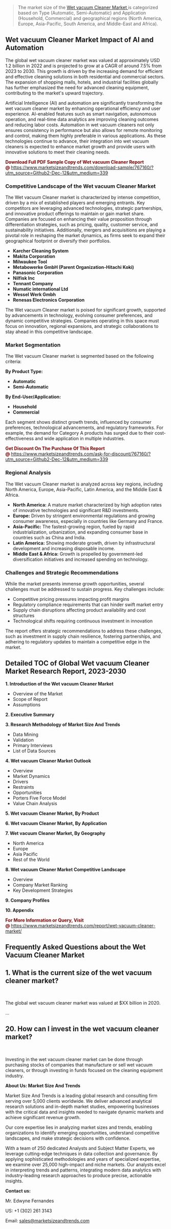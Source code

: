 <blockquote><p>The market size of the <a href="https://www.marketsizeandtrends.com/download-sample/767160/?utm_source=Github2-Dec-12&amp;utm_medium=339" target="_blank">Wet vacuum Cleaner Market </a>is categorized based on Type (Automatic, Semi-Automatic) and Application (Household, Commercial) and geographical regions (North America, Europe, Asia-Pacific, South America, and Middle-East and Africa).</p></blockquote><p><h2>Wet vacuum Cleaner Market Impact of AI and Automation</h2><p>The global wet vacuum cleaner market was valued at approximately USD 1.2 billion in 2022 and is projected to grow at a CAGR of around 7.5% from 2023 to 2030. This growth is driven by the increasing demand for efficient and effective cleaning solutions in both residential and commercial sectors. The expansion of shopping malls, hotels, and industrial facilities globally has further emphasized the need for advanced cleaning equipment, contributing to the market's upward trajectory.</p><p>Artificial Intelligence (AI) and automation are significantly transforming the wet vacuum cleaner market by enhancing operational efficiency and user experience. AI-enabled features such as smart navigation, autonomous operation, and real-time data analytics are improving cleaning outcomes and reducing labor costs. Automation in wet vacuum cleaners not only ensures consistency in performance but also allows for remote monitoring and control, making them highly preferable in various applications. As these technologies continue to advance, their integration into wet vacuum cleaners is expected to enhance market growth and provide users with innovative solutions to meet their cleaning needs.</p></p><p><strong><span style="color: #800000;">Download Full PDF Sample Copy of Wet vacuum Cleaner Report @</span>&nbsp;</strong><a href="https://www.marketsizeandtrends.com/download-sample/767160/?utm_source=Github2-Dec-12&amp;utm_medium=339">https://www.marketsizeandtrends.com/download-sample/767160/?utm_source=Github2-Dec-12&amp;utm_medium=339</a></p><h3>Competitive Landscape of the Wet vacuum Cleaner Market</h3><p>The Wet vacuum Cleaner market is characterized by intense competition, driven by a mix of established players and emerging entrants. Key competitors are leveraging advanced technologies, strategic partnerships, and innovative product offerings to maintain or gain market share. Companies are focused on enhancing their value proposition through differentiation strategies, such as pricing, quality, customer service, and sustainability initiatives. Additionally, mergers and acquisitions are playing a pivotal role in reshaping the market dynamics, as firms seek to expand their geographical footprint or diversify their portfolios.</p><p><strong><p><ul><li>Karcher Cleaning System </li><li> Makita Corporation </li><li> Milwaukee Tool </li><li> Metabowerke GmbH (Parent Organization-Hitachi Koki) </li><li> Panasonic Corporation </li><li> Nilfisk Inc </li><li> Tennant Company </li><li> Numatic international Ltd </li><li> Wessel Werk Gmbh </li><li> Renesas Electronics Corporation</p></li></ul></p></strong></p><p>The Wet vacuum Cleaner market is poised for significant growth, supported by advancements in technology, evolving consumer preferences, and dynamic competitive strategies. Companies operating in this space must focus on innovation, regional expansions, and strategic collaborations to stay ahead in this competitive landscape.</p><h3>Market Segmentation</h3><p>The Wet vacuum Cleaner market is segmented based on the following criteria:</p><p><strong>By Product Type:</strong></p><p><strong><p><ul><li>Automatic </li><li> Semi-Automatic</p></li></ul></p></strong></p><p><strong>By End-User/Application:</strong></p><p><strong><p><ul><li>Household </li><li> Commercial</p></li></ul></p></strong></p><p>Each segment shows distinct growth trends, influenced by consumer preferences, technological advancements, and regulatory frameworks. For example, the demand for Category A products has surged due to their cost-effectiveness and wide application in multiple industries.</p><p><strong><span style="color: #800000;">Get Discount On The Purchase Of This Report @&nbsp;</span></strong><a href="https://www.marketsizeandtrends.com/ask-for-discount/767160/?utm_source=Github2-Dec-12&amp;utm_medium=339">https://www.marketsizeandtrends.com/ask-for-discount/767160/?utm_source=Github2-Dec-12&amp;utm_medium=339</a></p><h3>Regional Analysis</h3><p>The Wet vacuum Cleaner market is analyzed across key regions, including North America, Europe, Asia-Pacific, Latin America, and the Middle East &amp; Africa.</p><ul><li><strong>North America:</strong> A mature market characterized by high adoption rates of innovative technologies and significant R&amp;D investments.</li><li><strong>Europe:</strong> Driven by stringent environmental regulations and growing consumer awareness, especially in countries like Germany and France.</li><li><strong>Asia-Pacific:</strong> The fastest-growing region, fueled by rapid industrialization, urbanization, and expanding consumer base in countries such as China and India.</li><li><strong>Latin America:</strong> Showing moderate growth, driven by infrastructural development and increasing disposable income.</li><li><strong>Middle East &amp; Africa:</strong> Growth is propelled by government-led diversification initiatives and increased spending on technology.</li></ul><h3>Challenges and Strategic Recommendations</h3><p>While the market presents immense growth opportunities, several challenges must be addressed to sustain progress. Key challenges include:</p><ul><li>Competitive pricing pressures impacting profit margins</li><li>Regulatory compliance requirements that can hinder swift market entry</li><li>Supply chain disruptions affecting product availability and cost structures</li><li>Technological shifts requiring continuous investment in innovation</li></ul><p>The report offers strategic recommendations to address these challenges, such as investment in supply chain resilience, fostering partnerships, and adhering to regulatory updates to maintain a competitive edge in the market.</p><h2>Detailed TOC of Global Wet vacuum Cleaner Market Research Report, 2023-2030</h2><p><strong>1. Introduction of the Wet vacuum Cleaner Market</strong></p><ul><li>Overview of the Market</li><li>Scope of Report</li><li>Assumptions&nbsp;</li></ul><p><strong>2. Executive Summary</strong></p><p><strong>3. Research Methodology of <strong>Market Size And Trends</strong></strong></p><ul><li>Data Mining</li><li>Validation</li><li>Primary Interviews</li><li>List of Data Sources&nbsp;</li></ul><p><strong>4. Wet vacuum Cleaner Market Outlook</strong></p><ul><li>Overview</li><li>Market Dynamics</li><li>Drivers</li><li>Restraints</li><li>Opportunities</li><li>Porters Five Force Model</li><li>Value Chain Analysis&nbsp;</li></ul><p><strong>5. Wet vacuum Cleaner Market, By Product</strong></p><p><strong>6. Wet vacuum Cleaner Market, By Application</strong></p><p><strong>7. Wet vacuum Cleaner Market, By Geography</strong></p><ul><li>North America</li><li>Europe</li><li>Asia Pacific</li><li>Rest of the World&nbsp;</li></ul><p><strong>8. Wet vacuum Cleaner Market Competitive Landscape</strong></p><ul><li>Overview</li><li>Company Market Ranking</li><li>Key Development Strategies&nbsp;</li></ul><p><strong>9. Company Profiles</strong></p><p><strong>10. Appendix</strong></p><p><strong><span style="color: #800000;">For More Information or Query, Visit @&nbsp;</span></strong><a href="https://www.marketsizeandtrends.com/report/wet-vacuum-cleaner-market/">https://www.marketsizeandtrends.com/report/wet-vacuum-cleaner-market/</a></p><p><h2>Frequently Asked Questions about the Wet Vacuum Cleaner Market</h1><h2>1. What is the current size of the wet vacuum cleaner market?</h2><p>&nbsp;</p><p>The global wet vacuum cleaner market was valued at $XX billion in 2020.</p>...<h2>20. How can I invest in the wet vacuum cleaner market?</h2><p>&nbsp;</p><p>Investing in the wet vacuum cleaner market can be done through purchasing stocks of companies that manufacture or sell wet vacuum cleaners, or through investing in funds focused on the cleaning equipment industry.</p></body></html></p><p><strong>About Us:&nbsp;Market Size And Trends</strong></p><p>Market Size And Trends&nbsp;is a leading global research and consulting firm serving over 5,000 clients worldwide. We deliver advanced analytical research solutions and in-depth market studies, empowering businesses with the critical data and insights needed to navigate dynamic markets and achieve significant revenue growth.</p><p>Our core expertise lies in analyzing market sizes and trends, enabling organizations to identify emerging opportunities, understand competitive landscapes, and make strategic decisions with confidence.</p><p>With a team of 250 dedicated Analysts and Subject Matter Experts, we leverage cutting-edge techniques in data collection and governance. By applying sophisticated methodologies and years of specialized expertise, we examine over 25,000 high-impact and niche markets. Our analysts excel in interpreting trends and patterns, integrating modern data analytics with industry-leading research approaches to produce precise, actionable insights.</p><p><strong>Contact us:</strong></p><p>Mr. Edwyne Fernandes</p><p>US: +1 (302) 261 3143</p><p>Email: <a href="mailto:sales@marketsizeandtrends.com">sales@marketsizeandtrends.com</a>&nbsp;</p>
